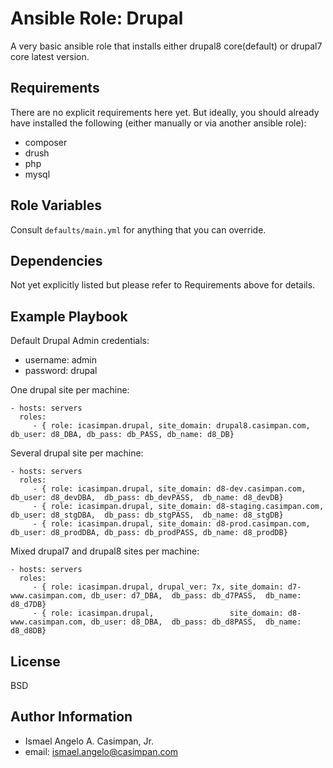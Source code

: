 Ansible Role: Drupal
=========

A very basic ansible role that installs either drupal8 core(default) or drupal7 core latest version.

Requirements
------------

There are no explicit requirements here yet. But ideally, you should already have installed the following (either manually or via another ansible role):
* composer
* drush
* php
* mysql

Role Variables
--------------

Consult ```defaults/main.yml``` for anything that you can override.


Dependencies
------------

Not yet explicitly listed but please refer to Requirements above for details.

Example Playbook
----------------
Default Drupal Admin credentials:
* username: admin
* password: drupal

One drupal site per machine:

    - hosts: servers
      roles:
         - { role: icasimpan.drupal, site_domain: drupal8.casimpan.com, db_user: d8_DBA, db_pass: db_PASS, db_name: d8_DB}
 
Several drupal site per machine:

    - hosts: servers
      roles:
         - { role: icasimpan.drupal, site_domain: d8-dev.casimpan.com,     db_user: d8_devDBA,  db_pass: db_devPASS,  db_name: d8_devDB}
         - { role: icasimpan.drupal, site_domain: d8-staging.casimpan.com, db_user: d8_stgDBA,  db_pass: db_stgPASS,  db_name: d8_stgDB}
         - { role: icasimpan.drupal, site_domain: d8-prod.casimpan.com,    db_user: d8_prodDBA, db_pass: db_prodPASS, db_name: d8_prodDB}

Mixed drupal7 and drupal8 sites per machine:

    - hosts: servers
      roles:
         - { role: icasimpan.drupal, drupal_ver: 7x, site_domain: d7-www.casimpan.com, db_user: d7_DBA,  db_pass: db_d7PASS,  db_name: d8_d7DB}
         - { role: icasimpan.drupal,                 site_domain: d8-www.casimpan.com, db_user: d8_DBA,  db_pass: db_d8PASS,  db_name: d8_d8DB}

License
-------

BSD

Author Information
------------------

* Ismael Angelo A. Casimpan, Jr.
* email: ismael.angelo@casimpan.com
